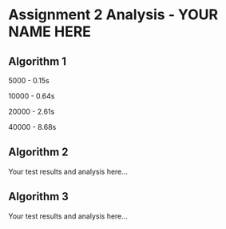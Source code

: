 # Assignment 2 Analysis - YOUR NAME HERE

## Algorithm 1

5000 - 0.15s

10000 - 0.64s

20000 - 2.61s

40000 - 8.68s

## Algorithm 2

Your test results and analysis here...

## Algorithm 3

Your test results and analysis here...
